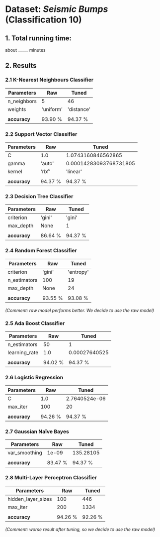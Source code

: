 # Dataset: *Seismic Bumps* (Classification 10)

## 1. Total running time: 

about _____ minutes


## 2. Results 

### 2.1 K-Nearest Neighbours Classifier

|   Parameters  |       Raw     |     Tuned     |
| ------------- | ------------- | ------------- |
| n_neighbors   | 5             | 46            |
| weights       | 'uniform'     | 'distance'    |
|               |               |               |
| **accuracy**  | 93.90 %       | 94.37 %       |


### 2.2 Support Vector Classifier

|   Parameters  |       Raw     |     Tuned     |
| ------------- | ------------- | ------------- |
| C             | 1.0           | 1.0743160846562865  |
| gamma         | 'auto'        | 0.00014283093768731805  |
| kernel        | 'rbf'         | 'linear'      |
|               |               |               |
| **accuracy**  | 94.37 %       | 94.37 %       |


### 2.3 Decision Tree Classifier

|   Parameters  |       Raw     |     Tuned     |
| ------------- | ------------- | ------------- |
| criterion     | 'gini'        | 'gini'        |
| max_depth     | None          | 1             |
|               |               |               |
| **accuracy**  | 86.64 %       | 94.37 %       |


### 2.4 Random Forest Classifier

|   Parameters  |       Raw     |     Tuned     |
| ------------- | ------------- | ------------- |
| criterion     | 'gini'        | 'entropy'     |
| n_estimators  | 100           | 19            |
| max_depth     | None          | 24            |
|               |               |               |
| **accuracy**  | 93.55 %       | 93.08 %       |

*(Comment: raw model performs better. We decide to use the raw model)*


### 2.5 Ada Boost Classifier

|   Parameters  |       Raw     |     Tuned     |
| ------------- | ------------- | ------------- |
| n_estimators  | 50            | 1             |
| learning_rate | 1.0           | 0.00027640525 |
|               |               |               |
| **accuracy**  | 94.02 %       | 94.37 %       |


### 2.6 Logistic Regression

|   Parameters  |       Raw     |     Tuned     |
| ------------- | ------------- | ------------- |
| C             | 1.0           | 2.7640524e-06 |
| max_iter      | 100           | 20            |
|               |               |               |
| **accuracy**  | 94.26 %       | 94.37 %       |


### 2.7 Gaussian Naïve Bayes

|   Parameters  |       Raw     |     Tuned     |
| ------------- | ------------- | ------------- |
| var_smoothing | 1e-09         | 135.28105     |
|               |               |               |
| **accuracy**  | 83.47 %       | 94.37 %       |


### 2.8 Multi-Layer Perceptron Classifier

|   Parameters  |       Raw     |     Tuned     |
| ------------- | ------------- | ------------- |
| hidden_layer_sizes | 100      | 446           |
| max_iter      | 200           | 1334          |
|               |               |               |
| **accuracy**  | 94.26 %       | 92.26 %       |

*(Comment: worse result after tuning, so we decide to use the raw model)*
